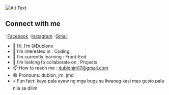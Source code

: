 ![Alt Text](https://media1.giphy.com/media/L8K62iTDkzGX6/giphy.gif?cid=6c09b9525mideh6a92emt38y5i6zs0uwwsc9hq1k01np1tm3&ep=v1_internal_gif_by_id&rid=giphy.gif&ct=g)

## Connect with me
-[Facebook](https://www.facebook.com/six.jmd?mibextid=ZbWKwL)
-[Instagram](https://www.instagram.com/six_jmd?igsh=MWMwbzZ6ZmxwdjZtMw==)
-[Gmail](dublonjm17@gmail.com)

- 👋 Hi, I’m @Dublonx
- 👀 I’m interested in : Coding
- 🌱 I’m currently learning : Front-End
- 💞️ I’m looking to collaborate on : Projects
- 📫 How to reach me : dublonjm17@gmail.com
- 😄 Pronouns: dublon, jm, jmd
- ⚡ Fun fact: kaya pala ayaw ng mga bugs sa liwanag kasi mas gusto pala nila sa dilim

<!---
Dublonx/Dublonx is a ✨ special ✨ repository because its `README.md` (this file) appears on your GitHub profile.
You can click the Preview link to take a look at your changes.
--->
